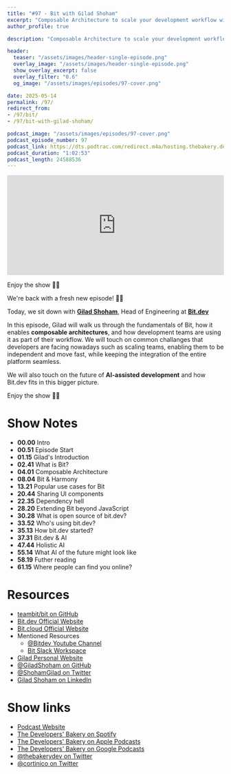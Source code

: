 ```yaml
---
title: "#97 - Bit with Gilad Shoham"
excerpt: "Composable Architecture to scale your development workflow with Gilhad Shoham and bit.dev"
author_profile: true

description: "Composable Architecture to scale your development workflow with Gilhad Shoham and bit.dev"

header:
  teaser: "/assets/images/header-single-episode.png"
  overlay_image: "/assets/images/header-single-episode.png"
  show_overlay_excerpt: false
  overlay_filter: "0.6"
  og_image: "/assets/images/episodes/97-cover.png"

date: 2025-05-14
permalink: /97/
redirect_from:
- /97/bit/
- /97/bit-with-gilad-shoham/

podcast_image: "/assets/images/episodes/97-cover.png"
podcast_episode_number: 97
podcast_link: https://dts.podtrac.com/redirect.m4a/hosting.thebakery.dev/97-thedevelopersbakery-bit.m4a
podcast_duration: "1:02:53"
podcast_length: 24588536
---
```


<iframe src="https://open.spotify.com/embed-podcast/show/4jV6Yoz7D38sZJlYMzJm3k" width="100%" height="232" frameborder="0" allowtransparency="true" allow="encrypted-media"></iframe>

Enjoy the show 👨‍🍳

We're back with a fresh new episode! 🍞🎉

Today, we sit down with [**Gilad Shoham**](https://twitter.com/ShohamGilad), Head of Engineering at [**Bit.dev**](https://bit.dev)

In this episode, Gilad will walk us through the fundamentals of Bit, how it enables **composable architectures**, and how development teams are using it as part of their workflow. We will touch on common challanges that developers are facing nowadays such as scaling teams, enabling them to be independent and move fast, while keeping the integration of the entire platform seamless.

We will also touch on the future of **AI-assisted development** and how Bit.dev fits in this bigger picture.

Enjoy the show 👨‍🍳

# Show Notes

- **00.00** Intro
- **00.51** Episode Start
- **01.15** Gilad's Introduction
- **02.41** What is Bit?
- **04.01** Composable Architecture
- **08.04** Bit & Harmony
- **13.21** Popular use cases for Bit
- **20.44** Sharing UI components
- **22.35** Dependency hell
- **28.20** Extending Bit beyond JavaScript
- **30.28** What is open source of bit.dev?
- **33.52** Who's using bit.dev?
- **35.13** How bit.dev started?
- **37.31** Bit.dev & AI
- **47.44** Holistic AI
- **55.14** What AI of the future might look like
- **58.19** Futher reading
- **61.15** Where people can find you online?

# Resources

* <i class="fab fa-github"></i> [teambit/bit on GitHub](https://github.com/teambit/bit)
* <i class="fas fa-link"></i> [Bit.dev Official Website](https://bit.dev/)
* <i class="fas fa-link"></i> [Bit.cloud Official Website](https://bit.cloud/)
* Mentioned Resources
  * <i class="fab fa-youtube"></i> [@Bitdev Youtube Channel](https://www.youtube.com/watch?v=lgaqS0pmUzk)
  * <i class="fab fa-slack"></i> [Bit Slack Workspace](https://slack.bit.cloud/)
* <i class="fas fa-link"></i> [Gilad Personal Website](https://gilad.dev/)
* <i class="fab fa-github"></i> [@GiladShoham on GitHub](https://github.com/GiladShoham)
* <i class="fab fa-twitter"></i> [@ShohamGilad on Twitter](https://twitter.com/ShohamGilad)
* <i class="fab fa-linkedin"></i> [Gilad Shoham on LinkedIn](https://www.linkedin.com/in/shohamgilad/)

# Show links

* <i class="fas fa-link"></i> [Podcast Website](https://thebakery.dev)
* <i class="fab fa-spotify"></i> [The Developers' Bakery on Spotify](https://open.spotify.com/show/4jV6Yoz7D38sZJlYMzJm3k?si=AL3ske_0R_CKlEScMhYhug)
* <i class="fas fa-podcast"></i> [The Developers' Bakery on Apple Podcasts](https://podcasts.apple.com/us/podcast/the-developers-bakery/id1542849034)
* <i class="fab fa-google-play"></i> [The Developers' Bakery on Google Podcasts](https://podcasts.google.com/feed/aHR0cHM6Ly90aGViYWtlcnkuZGV2L3BvZGNhc3QueG1s)
* <i class="fab fa-twitter"></i> [@thebakerydev on Twitter](https://twitter.com/thebakerydev)
* <i class="fab fa-twitter"></i> [@cortinico on Twitter](https://twitter.com/cortinico)